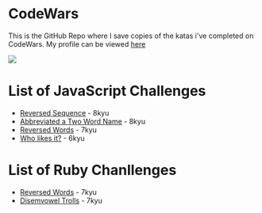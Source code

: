 # CodeWars
This is the GitHub Repo where I save copies of the katas i've completed on CodeWars. My profile can be viewed [here](https://www.codewars.com/users/Epic91)

<img src="https://www.codewars.com/users/Epic91/badges/large">

# List of JavaScript Challenges

* [Reversed Sequence](https://www.codewars.com/users/Epic91) - 8kyu
* [Abbreviated a Two Word Name](https://www.codewars.com/kata/57eadb7ecd143f4c9c0000a3) - 8kyu
* [Reversed Words](https://www.codewars.com/kata/5259b20d6021e9e14c0010d4) - 7kyu
* [Who likes it?](https://www.codewars.com/kata/5266876b8f4bf2da9b000362) - 6kyu


# List of Ruby Chanllenges
* [Reversed Words](https://www.codewars.com/kata/5259b20d6021e9e14c0010d4) - 7kyu
* [Disemvowel Trolls](https://www.codewars.com/kata/52fba66badcd10859f00097e) - 7kyu
